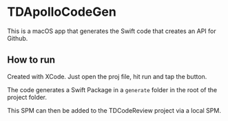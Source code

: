 # TDApolloCodeGen
This is a macOS app that generates the Swift code that creates an API for Github. 

## How to run
Created with XCode. Just open the proj file, hit run and tap the button.

The code generates a Swift Package in a `generate` folder in the root of the project folder.

This SPM can then be added to the TDCodeReview project via a local SPM.

